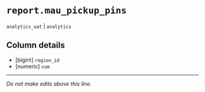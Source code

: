 # `report.mau_pickup_pins`
`analytics_uat` | `analytics`

## Column details
* [bigint]    `region_id`
* [numeric]   `sum`

-------------------------------------------------------------------------------
*Do not make edits above this line.*
